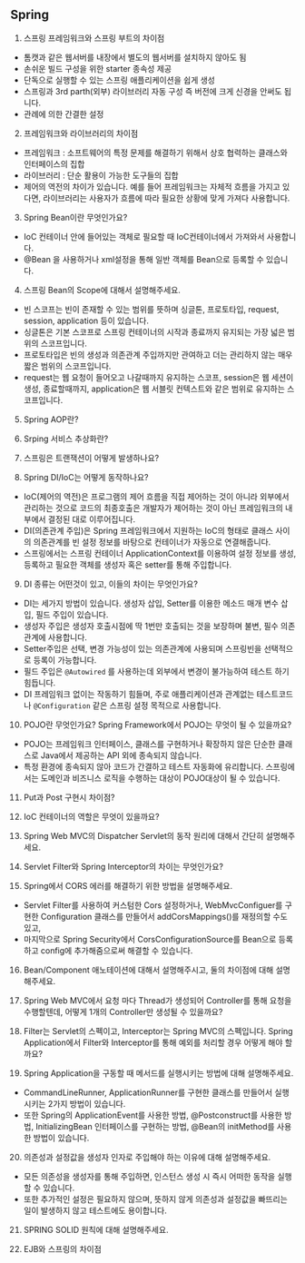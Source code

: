 ## Spring

1. 스프링 프레임워크와 스프링 부트의 차이점
- 톰캣과 같은 웹서버를 내장에서 별도의 웹서버를 설치하지 않아도 됨
- 손쉬운 빌드 구성을 위한 starter 종속성 제공
- 단독으로 실행할 수 있는 스프링 애플리케이션을 쉽게 생성
- 스프링과 3rd parth(외부) 라이브러리 자동 구성 즉 버전에 크게 신경을 안써도 됩니다.
- 관례에 의한 간결한 설정

2. 프레임워크와 라이브러리의 차이점
- 프레임워크 : 소프트웨어의 특정 문제를 해결하기 위해서 상호 협력하는 클래스와 인터페이스의 집합
- 라이브러리 : 단순 활용이 가능한 도구들의 집합
- 제어의 역전의 차이가 있습니다. 예를 들어 프레임워크는 자체적 흐름을 가지고 있다면, 라이브러리는 사용자가 흐름에 따라 필요한 상황에 맞게 가져다 사용합니다.

3. Spring Bean이란 무엇인가요?
- IoC 컨테이너 안에 들어있는 객체로 필요할 때 IoC컨테이너에서 가져와서 사용합니다. 
- @Bean 을 사용하거나 xml설정을 통해 일반 객체를 Bean으로 등록할 수 있습니다.

4. 스프링 Bean의 Scope에 대해서 설명해주세요.
- 빈 스코프는 빈이 존재할 수 있는 범위를 뜻하며 싱글톤, 프로토타입, request, session, application 등이 있습니다.
- 싱글톤은 기본 스코프로 스프링 컨테이너의 시작과 종료까지 유지되는 가장 넓은 범위의 스코프입니다.
- 프로토타입은 빈의 생성과 의존관계 주입까지만 관여하고 더는 관리하지 않는 매우 짧은 범위의 스코프입니다.
- request는 웹 요청이 들어오고 나갈때까지 유지하는 스코프, session은 웹 세션이 생성, 종료할때까지, application은 웹 서블릿 컨텍스트와 같은 범위로 유지하는 스코프입니다.

5. Spring AOP란?

6. Srping 서비스 추상화란?

7. 스프링은 트랜잭션이 어떻게 발생하나요?

8. Spring DI/IoC는 어떻게 동작하나요?
- IoC(제어의 역전)은 프로그램의 제어 흐름을 직접 제어하는 것이 아니라 외부에서 관리하는 것으로 코드의 최종호출은 개발자가 제어하는 것이 아닌 프레임워크의 내부에서 결정된 대로 이루어집니다.
- DI(의존관계 주입)은 Spring 프레임워크에서 지원하는 IoC의 형태로 클래스 사이의 의존관계를 빈 설정 정보를 바탕으로 컨테이너가 자동으로 연결해줍니다.
- 스프링에서는 스프링 컨테이너 ApplicationContext를 이용하여 설정 정보를 생성, 등록하고 필요한 객체를 생성자 혹은 setter를 통해 주입합니다.

9. DI 종류는 어떤것이 있고, 이들의 차이는 무엇인가요?
- DI는 세가지 방법이 있습니다. 생성자 삽입, Setter를 이용한 메소드 매개 변수 삽입, 필드 주입이 있습니다.
- 생성자 주입은 생성자 호출시점에 딱 1번만 호출되는 것을 보장하며 불변, 필수 의존관계에 사용합니다.
- Setter주입은 선택, 변경 가능성이 있는 의존관계에 사용되며 스프링빈을 선택적으로 등록이 가능합니다.
- 필드 주입은 `@Autowired` 를 사용하는데 외부에서 변경이 불가능하여 테스트 하기 힘듭니다. 
- DI 프레임워크 없이는 작동하기 힘들며, 주로 애플리케이션과 관계없는 테스트코드나 `@Configuration` 같은 스프링 설정 목적으로 사용합니다.

10. POJO란 무엇인가요? Spring Framework에서 POJO는 무엇이 될 수 있을까요?
- POJO는 프레임워크 인터페이스, 클래스를 구현하거나 확장하지 않은 단순한 클래스로 Java에서 제공하는 API 외에 종속되지 않습니다. 
- 특정 환경에 종속되지 않아 코드가 간결하고 테스트 자동화에 유리합니다. 스프링에서는 도메인과 비즈니스 로직을 수행하는 대상이 POJO대상이 될 수 있습니다.

11. Put과 Post 구현시 차이점?

12. IoC 컨테이너의 역할은 무엇이 있을까요?

13. Spring Web MVC의 Dispatcher Servlet의 동작 원리에 대해서 간단히 설명해주세요.

14. Servlet Filter와 Spring Interceptor의 차이는 무엇인가요?

15. Spring에서 CORS 에러를 해결하기 위한 방법을 설명해주세요.
- Servlet Filter를 사용하여 커스텀한 Cors 설정하거나, WebMvcConfiguer를 구현한 Configuration 클래스를 만들어서 addCorsMappings()를 재정의할 수도 있고, 
- 마지막으로 Spring Security에서 CorsConfigurationSource를 Bean으로 등록하고 config에 추가해줌으로써 해결할 수 있습니다.

16. Bean/Component 애노테이션에 대해서 설명해주시고, 둘의 차이점에 대해 설명해주세요.

17. Spring Web MVC에서 요청 마다 Thread가 생성되어 Controller를 통해 요청을 수행할텐데, 어떻게 1개의 Controller만 생성될 수 있을까요?

18. Filter는 Servlet의 스펙이고, Interceptor는 Spring MVC의 스펙입니다. Spring Application에서 Filter와 Interceptor를 통해 예외를 처리할 경우 어떻게 해야 할까요?

19. Spring Application을 구동할 때 메서드를 실행시키는 방법에 대해 설명해주세요.
- CommandLineRunner, ApplicationRunner를 구현한 클래스를 만들어서 실행시키는 2가지 방법이 있습니다. 
- 또한 Spring의 ApplicationEvent를 사용한 방법, @Postconstruct를 사용한 방법, InitializingBean 인터페이스를 구현하는 방법, @Bean의 initMethod를 사용한 방법이 있습니다.

20. 의존성과 설정값을 생성자 인자로 주입해야 하는 이유에 대해 설명해주세요.
- 모든 의존성을 생성자를 통해 주입하면, 인스턴스 생성 시 즉시 어떠한 동작을 실행할 수 있습니다. 
- 또한 추가적인 설정은 필요하지 않으며, 뜻하지 않게 의존성과 설정값을 빠뜨리는 일이 발생하지 않고 테스트에도 용이합니다.

21. SPRING SOLID 원칙에 대해 설명해주세요.

22. EJB와 스프링의 차이점

